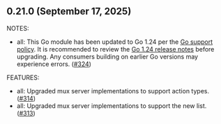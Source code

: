 ## 0.21.0 (September 17, 2025)

NOTES:

* all: This Go module has been updated to Go 1.24 per the [Go support policy](https://go.dev/doc/devel/release#policy). It is recommended to review the [Go 1.24 release notes](https://go.dev/doc/go1.24) before upgrading. Any consumers building on earlier Go versions may experience errors. ([#324](https://github.com/hashicorp/terraform-plugin-mux/issues/324))

FEATURES:

* all: Upgraded mux server implementations to support action types. ([#314](https://github.com/hashicorp/terraform-plugin-mux/issues/314))
* all: Upgraded mux server implementations to support the new list. ([#313](https://github.com/hashicorp/terraform-plugin-mux/issues/313))

